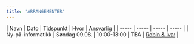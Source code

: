 ```yaml
---
title: "ARRANGEMENTER"
---
```


| Navn | Dato | Tidspunkt | Hvor | Ansvarlig | 
| ----- | ----- | ----- | ----- | 
| Ny-på-informatikk | Søndag 09.08. | 10:00-13:00 | TBA | [Robin & Ivar](https://online.ntnu.no/wiki/online/fadderukene/2020-/velkom/) |